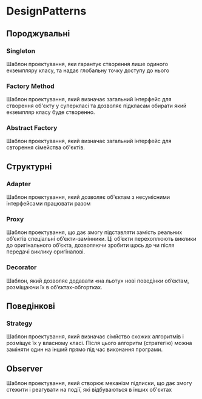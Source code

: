 # DesignPatterns
## Породжувальні

### Singleton
Шаблон проектування, яки гарантує створення лише одиного екземпляру класу, та надає глобальну точку доступу до нього

### Factory Method
Шаблон проектування, який визначає загальний інтерфейс для створення об'єкту у суперкласі та дозволяє підкласам обирати який екземпляр класу буде створенно.

### Abstract Factory
Шаблон проектування, який визначає загальний інтерфейс для свторення сімейства об'єктів.

## Структурні
### Adapter
Шаблон проектування, який дозволяє об'єктам з несумісними інтерфейсами працювати разом

### Proxy
Шаблон проектування, що дає змогу підставляти замість реальних об’єктів спеціальні об’єкти-замінники.
Ці об’єкти перехоплюють виклики до оригінального об’єкта, дозволяючи зробити щось до чи після передачі виклику оригіналові.

### Decorator
Шаблон, який дозволяє додавати «на льоту» нові поведінки об’єктам, розміщаючи їх в об’єктах-обгортках.

## Поведінкові
### Strategy
Шаблон проектування, який визначає сімйство схожих алгоритмів і розміщує їх у власному класі. Після цього алгоритм (стратегію) можна заміняти один на інший прямо під час виконання програми.


## Observer
Шаблон проектування, який створює механізм підписки, що дає змогу стежити і реагувати на події, які відбуваються в інших об'єктах